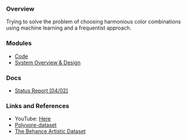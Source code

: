 ### Overview

Trying to solve the problem of choosing harmonious color combinations using machine learning and a frequentist approach.

### Modules

- [Code](https://github.com/anicksaha/color-recommender/tree/master/code)
- [System Overview & Design](https://github.com/anicksaha/color-recommender/blob/master/others/system-design.md)

### Docs

- [Status Report [04/02]](https://github.com/anicksaha/color-recommender/blob/master/submissions/Project%20Status%20Report.pdf)

### Links and References

- YouTube: [Here](https://www.youtube.com/watch?v=U2f0vZ5cHF4)
- [Polyvore-dataset](https://github.com/xthan/polyvore-dataset)
- [The Behance Artistic Dataset](https://bam-dataset.org/)


